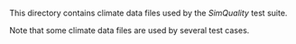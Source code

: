 This directory contains climate data files used by the *SimQuality* test suite.

Note that some climate data files are used by several test cases.

